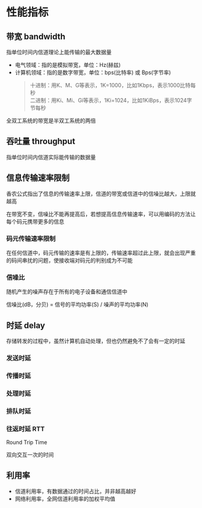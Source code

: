 # 性能指标

## 带宽 bandwidth

指单位时间内信道理论上能传输的最大数据量

- 电气领域：指的是模拟带宽，单位：Hz(赫兹)
- 计算机领域：指的是数字带宽，单位：bps(比特率) 或 Bps(字节率)
  > 十进制：用K、M、G等表示，1K=1000，比如1Kbps，表示1000比特每秒  
  > 二进制：用Ki、Mi、Gi等表示，1Ki=1024，比如1KiBps，表示1024字节每秒

全双工系统的带宽是半双工系统的两倍

## 吞吐量 throughput

指单位时间内信道实际能传输的数据量

## 信息传输速率限制

香农公式指出了信息的传输速率上限，信道的带宽或信道中的信噪比越大，上限就越高

在带宽不变，信噪比不能再提高后，若想提高信息传输速率，可以用编码的方法让每个码元携带更多的信息

### 码元传输速率限制

在任何信道中，码元传输的速率是有上限的，传输速率超过此上限，就会出现严重的码间串扰的问题，使接收端对码元的判别成为不可能

### 信噪比

随机产生的噪声存在于所有的电子设备和通信信道中

信噪比(dB，分贝) = 信号的平均功率(S) / 噪声的平均功率(N)

## 时延 delay

存储转发的过程中，虽然计算机自动处理，但也仍然避免不了会有一定的时延

### 发送时延

### 传播时延

### 处理时延

### 排队时延

### 往返时延 RTT

Round Trip Time

双向交互一次的时间

## 利用率

- 信道利用率，有数据通过的时间占比，并非越高越好
- 网络利用率，全网信道利用率的加权平均值
